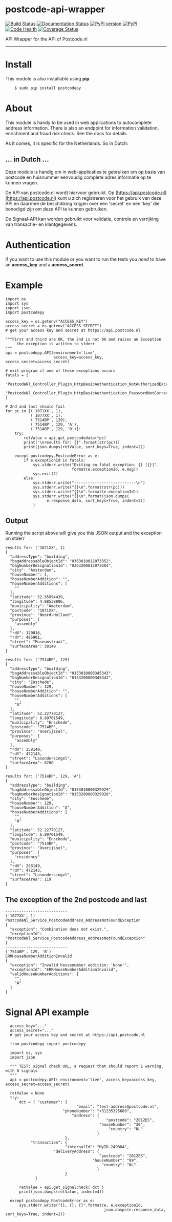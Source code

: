 
postcode-api-wrapper
====================

[![Build Status](https://travis-ci.org/hootnot/postcode-api-wrapper.svg?branch=master)](https://travis-ci.org/hootnot/postcode-api-wrapper)
[![Documentation Status](http://readthedocs.org/projects/postcode-api-wrapper/badge/?version=latest)](http://postcode-api-wrapper.readthedocs.org/en/latest/?badge=latest)
[![PyPI version](https://badge.fury.io/py/postcodepy.svg)](http://badge.fury.io/py/postcodepy)
[![PyPI](https://img.shields.io/pypi/dm/postcodepy.svg)]()
[![Code Health](https://landscape.io/github/hootnot/postcode-api-wrapper/master/landscape.svg?style=flat)](https://landscape.io/github/hootnot/postcode-api-wrapper/master)
[![Coverage Status](https://coveralls.io/repos/github/hootnot/postcode-api-wrapper/badge.svg?branch=master)](https://coveralls.io/github/hootnot/postcode-api-wrapper?branch=master)

API Wrapper for the API of Postcode.nl

---

Install
========
This module is also installable using **pip**

        $ sudo pip install postcodepy


About
==========

This module is handy to be used in web applications to autocomplete address information. There is also an
endpoint for information validation, enrichment and fraud risk check. See the docs for details.

As it comes, it is specific for the Netherlands. So in Dutch:

## ... in Dutch ...
Deze module is handig om in web-applicaties te gebruiken om op basis van postcode en huisnummer eenvoudig complete adres informatie op te kunnen vragen.

De API van postcode.nl wordt hiervoor gebruikt. Op [https://api.postcode.nl](https://api.postcode.nl) kunt u zich registreren voor het gebruik van deze API en daarmee de beschikking krijgen over een 'secret' en een 'key' die benodigd zijn om deze API te kunnen gebruiken.

De Signaal-API kan worden gebruikt voor validatie, controle en verrijking van transactie- en klantgegevens.

Authentication
==============
If you want to use this module or you want to run the tests you *need* to have
an **access_key** and a **access_secret**. 

Example
===========

    import os
    import sys
    import json
    import postcodepy

    access_key = os.getenv("ACCESS_KEY")
    access_secret = os.getenv("ACCESS_SECRET")
    # get your access key and secret at https://api.postcode.nl

    """First and third are OK, the 2nd is not OK and raises an Exception
         the exception is written to stderr
    """
    api = postcodepy.API(environment='live',
                         access_key=access_key, access_secret=access_secret)

    # exit program if one of these exceptions occurs
    fatals = [
        'PostcodeNl_Controller_Plugin_HttpBasicAuthentication_NotAuthorizedException',
        'PostcodeNl_Controller_Plugin_HttpBasicAuthentication_PasswordNotCorrectException'
    ]

    # 2nd and last should fail
    for pc in [('1071XX', 1),
               ('1077XX', 1),
               ('7514BP', 129),
               ('7514BP', 129, 'A'),
               ('7514BP', 129, 'B')]:
        try:
            retValue = api.get_postcodedata(*pc)
            print("\nresults for: {}".format(str(pc)))
            print(json.dumps(retValue, sort_keys=True, indent=2))

        except postcodepy.PostcodeError as e:
            if e.exceptionId in fatals:
                sys.stderr.write("Exiting on fatal exception: {} [{}]".
                                 format(e.exceptionId, e.msg))
                sys.exit(2)
            else:
                sys.stderr.write("---------------------------\n")
                sys.stderr.write("{}\n".format(str(pc)))
                sys.stderr.write("{}\n".format(e.exceptionId))
                sys.stderr.write("{}\n".format(json.dumps(
                      e.response_data, sort_keys=True, indent=2))
                )

## Output

Running the script above will give you this JSON output and the exception on stderr

    results for: ('1071XX', 1)
    {
      "addressType": "building", 
      "bagAddressableObjectId": "0363010012073352", 
      "bagNumberDesignationId": "0363200012073684", 
      "city": "Amsterdam", 
      "houseNumber": 1, 
      "houseNumberAddition": "", 
      "houseNumberAdditions": [
        ""
      ], 
      "latitude": 52.35994439, 
      "longitude": 4.88538896, 
      "municipality": "Amsterdam", 
      "postcode": "1071XX", 
      "province": "Noord-Holland", 
      "purposes": [
        "assembly"
      ], 
      "rdX": 120816, 
      "rdY": 485901, 
      "street": "Museumstraat", 
      "surfaceArea": 38149
    }
    
    results for: ('7514BP', 129)
    {
      "addressType": "building", 
      "bagAddressableObjectId": "0153010000345343", 
      "bagNumberDesignationId": "0153200000345342", 
      "city": "Enschede", 
      "houseNumber": 129, 
      "houseNumberAddition": "", 
      "houseNumberAdditions": [
        "", 
        "A"
      ], 
      "latitude": 52.22770127, 
      "longitude": 6.89701549, 
      "municipality": "Enschede", 
      "postcode": "7514BP", 
      "province": "Overijssel", 
      "purposes": [
        "assembly"
      ], 
      "rdX": 258149, 
      "rdY": 472143, 
      "street": "Lasondersingel", 
      "surfaceArea": 6700
    }
    
    results for: ('7514BP', 129, 'A')
    {
      "addressType": "building", 
      "bagAddressableObjectId": "0153010000329929", 
      "bagNumberDesignationId": "0153200000329928", 
      "city": "Enschede", 
      "houseNumber": 129, 
      "houseNumberAddition": "A", 
      "houseNumberAdditions": [
        "", 
        "A"
      ], 
      "latitude": 52.22770127, 
      "longitude": 6.89701549, 
      "municipality": "Enschede", 
      "postcode": "7514BP", 
      "province": "Overijssel", 
      "purposes": [
        "residency"
      ], 
      "rdX": 258149, 
      "rdY": 472143, 
      "street": "Lasondersingel", 
      "surfaceArea": 119
    }

## The exception of the 2nd postcode and last

    ---------------------------
    ('1077XX', 1)
    PostcodeNl_Service_PostcodeAddress_AddressNotFoundException
    {
      "exception": "Combination does not exist.", 
      "exceptionId": "PostcodeNl_Service_PostcodeAddress_AddressNotFoundException"
    }
    ---------------------------
    ('7514BP', 129, 'B')
    ERRHouseNumberAdditionInvalid
    {
      "exception": "Invalid housenumber addition: 'None'", 
      "exceptionId": "ERRHouseNumberAdditionInvalid", 
      "validHouseNumberAdditions": [
        "", 
        "A"
      ]
    }


Signal API example
==================

      access_key="..."
      access_secret="..."
      # get your access key and secret at https://api.postcode.nl
      
      from postcodepy import postcodepy 

      import os, sys
      import json

      """ TEST: signal check URL, a request that should report 1 warning, with 6 signals
      """
      api = postcodepy.API( environment='live', access_key=access_key, access_secret=access_secret)

      retValue = None
      try:
          dct = { "customer": {
                                   "email": "test-address@postcode.nl",
                             "phoneNumber": "+31235325689",
                                 "address": {
                                                "postcode": "2012ES",
                                             "houseNumber": "30",
                                                 "country": "NL"
                                            }
                              },
               "transaction": {
                              "internalId": "MyID-249084",
                         "deliveryAddress": {
                                             "postcode": "2012ES",
                                          "houseNumber": "99",
                                              "country": "NL"
                                            }
                              }
                 }
          
          retValue = api.get_signalcheck( dct )
          print(json.dumps(retValue, indent=4))

      except postcodepy.PostcodeError as e:
          sys.stderr.write("{}, {}, {}".format(e, e.exceptionId,
                                               json.dumps(e.response_data, sort_keys=True, indent=2))
